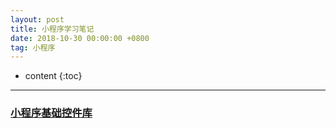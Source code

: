 ```yaml
---
layout: post
title: 小程序学习笔记
date: 2018-10-30 00:00:00 +0800
tag: 小程序
---
```

* content
{:toc}
<hr>

### [小程序基础控件库](https://weui.io/)

